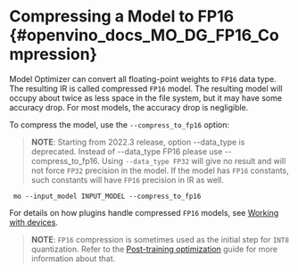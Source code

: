 # Compressing a Model to FP16 {#openvino_docs_MO_DG_FP16_Compression}

Model Optimizer can convert all floating-point weights to `FP16` data type. The resulting IR is called
compressed `FP16` model. The resulting model will occupy about twice as less space in the file system, 
but it may have some accuracy drop. For most models, the accuracy drop is negligible.

To compress the model, use the `--compress_to_fp16` option:
> **NOTE**: Starting from 2022.3 release, option --data_type is deprecated.
> Instead of --data_type FP16 please use --compress_to_fp16.
> Using `--data_type FP32` will give no result and will not force `FP32` precision in 
> the model. If the model has `FP16` constants, such constants will have `FP16` precision in IR as well.

```
 mo --input_model INPUT_MODEL --compress_to_fp16
```

For details on how plugins handle compressed `FP16` models, see [Working with devices](../../OV_Runtime_UG/supported_plugins/Device_Plugins.md).

> **NOTE**: `FP16` compression is sometimes used as the initial step for `INT8` quantization.
> Refer to the [Post-training optimization](../../../tools/pot/docs/Introduction.md) guide for more information about that.
